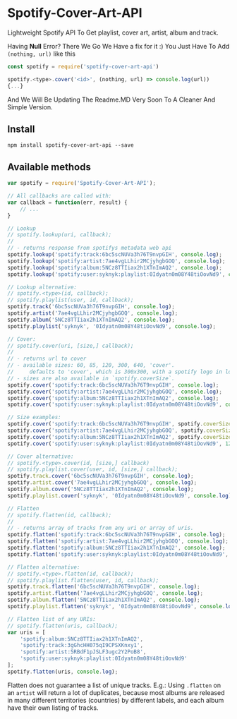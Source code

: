 Spotify-Cover-Art-API
=================

Lightweight Spotify API To Get playlist, cover art, artist, album and track.

Having **Null** Error? There We Go We Have a fix for it :)
You Just Have To Add `(nothing, url)` like this
```javascript
const spotify = require('spotify-cover-art-api')

spotify.<type>.cover('<id>', (nothing, url) => console.log(url))
{...}
```

And We Will Be Updating The Readme.MD Very Soon To A Cleaner And Simple Version.

## Install

`npm install spotify-cover-art-api --save`

## Available methods

```javascript
var spotify = require('Spotify-Cover-Art-API');

// All callbacks are called with:
var callback = function(err, result) {
	// ...
}

// Lookup
// spotify.lookup(uri, callback);
// 
// - returns response from spotifys metadata web api
spotify.lookup('spotify:track:6bc5scNUVa3h76T9nvpGIH', console.log);
spotify.lookup('spotify:artist:7ae4vgLLhir2MCjyhgbGOQ', console.log);
spotify.lookup('spotify:album:5NCz8TTIiax2h1XTnImAQ2', console.log);
spotify.lookup('spotify:user:syknyk:playlist:0Idyatn0m08Y48tiOovNd9', console.log);

// Lookup alternative:
// spotify.<type>(id, callback);
// spotify.playlist(user, id, callback);
spotify.track('6bc5scNUVa3h76T9nvpGIH', console.log);
spotify.artist('7ae4vgLLhir2MCjyhgbGOQ', console.log);
spotify.album('5NCz8TTIiax2h1XTnImAQ2', console.log);
spotify.playlist('syknyk', '0Idyatn0m08Y48tiOovNd9', console.log);

// Cover:
// spotify.cover(uri, [size,] callback);
// 
// - returns url to cover
// - available sizes: 60, 85, 120, 300, 640, 'cover'.
//     defaults to 'cover', which is 300x300, with a spotify logo in lower right corner.
// - sizes are also available in `spotify.coverSize`.
spotify.cover('spotify:track:6bc5scNUVa3h76T9nvpGIH', console.log);
spotify.cover('spotify:artist:7ae4vgLLhir2MCjyhgbGOQ', console.log);
spotify.cover('spotify:album:5NCz8TTIiax2h1XTnImAQ2', console.log);
spotify.cover('spotify:user:syknyk:playlist:0Idyatn0m08Y48tiOovNd9', console.log);

// Size examples:
spotify.cover('spotify:track:6bc5scNUVa3h76T9nvpGIH', spotify.coverSize.SMALL, console.log);
spotify.cover('spotify:artist:7ae4vgLLhir2MCjyhgbGOQ', spotify.coverSize.NORMAL, console.log);
spotify.cover('spotify:album:5NCz8TTIiax2h1XTnImAQ2', spotify.coverSize.LARGE, console.log);
spotify.cover('spotify:user:syknyk:playlist:0Idyatn0m08Y48tiOovNd9', 120, console.log);

// Cover alternative:
// spotify.<type>.cover(id, [size,] callback)
// spotify.playlist.cover(user, id, [size,] callback);
spotify.track.cover('6bc5scNUVa3h76T9nvpGIH', console.log);
spotify.artist.cover('7ae4vgLLhir2MCjyhgbGOQ', console.log);
spotify.album.cover('5NCz8TTIiax2h1XTnImAQ2', console.log);
spotify.playlist.cover('syknyk', '0Idyatn0m08Y48tiOovNd9', console.log);

// Flatten
// spotify.flatten(id, callback);
// 
// - returns array of tracks from any uri or array of uris.
spotify.flatten('spotify:track:6bc5scNUVa3h76T9nvpGIH', console.log);
spotify.flatten('spotify:artist:7ae4vgLLhir2MCjyhgbGOQ', console.log);
spotify.flatten('spotify:album:5NCz8TTIiax2h1XTnImAQ2', console.log);
spotify.flatten('spotify:user:syknyk:playlist:0Idyatn0m08Y48tiOovNd9', console.log);

// Flatten alternative:
// spotify.<type>.flatten(id, callback);
// spotify.playlist.flatten(user, id, callback);
spotify.track.flatten('6bc5scNUVa3h76T9nvpGIH', console.log);
spotify.artist.flatten('7ae4vgLLhir2MCjyhgbGOQ', console.log);
spotify.album.flatten('5NCz8TTIiax2h1XTnImAQ2', console.log);
spotify.playlist.flatten('syknyk', '0Idyatn0m08Y48tiOovNd9', console.log);

// Flatten list of any URIs:
// spotify.flatten(uris, callback);
var uris = [
	'spotify:album:5NCz8TTIiax2h1XTnImAQ2',
	'spotify:track:3gGhcHH075qI9CPSXKnxy1',
	'spotify:artist:5RBdF1pJSLF3ugc2Y2PoB8',
	'spotify:user:syknyk:playlist:0Idyatn0m08Y48tiOovNd9'
];
spotify.flatten(uris, console.log);
```

Flatten does not guarantee a list of unique tracks.
E.g.: Using `.flatten` on an `artist` will return a lot of duplicates, because most albums are released in many different territories (countries) by different labels, and each album have their own listing of tracks.
